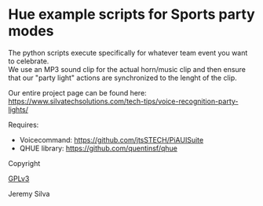 # Hue example scripts for Sports party modes
The python scripts execute specifically for whatever team event you want to celebrate.  
We use an MP3 sound clip for the actual horn/music clip and then ensure that our "party light" actions are synchronized to the lenght of the clip.

Our entire project page can be found here: https://www.silvatechsolutions.com/tech-tips/voice-recognition-party-lights/

Requires:

* Voicecommand: https://github.com/jtsSTECH/PiAUISuite
* QHUE library: https://github.com/quentinsf/qhue 


Copyright

[GPLv3](https://tldrlegal.com/license/gnu-general-public-license-v3-(gpl-3))

Jeremy Silva
